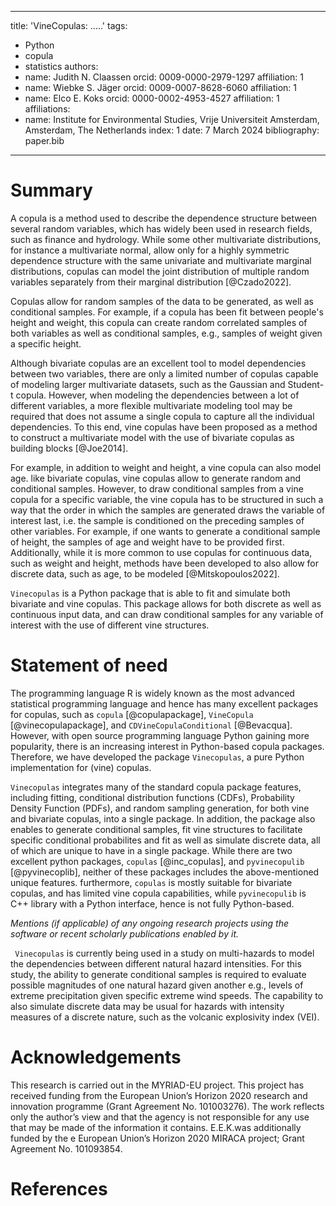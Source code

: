 
---
title: 'VineCopulas: .....'
tags:
  - Python
  - copula
  - statistics
authors:
  - name: Judith N. Claassen
    orcid: 0009-0000-2979-1297
    affiliation: 1
  - name: Wiebke S. Jäger
    orcid: 0009-0007-8628-6060
    affiliation: 1
  - name: Elco E. Koks
    orcid: 0000-0002-4953-4527
    affiliation: 1
affiliations:
 - name: Institute for Environmental Studies, Vrije Universiteit Amsterdam, Amsterdam, The Netherlands
   index: 1
date: 7 March 2024
bibliography: paper.bib
---

# Summary
A copula is a method used to describe the dependence structure between several random variables, which has widely been  used in research fields, such as finance and hydrology. While some other multivariate distributions, for instance a multivariate normal, allow only for a highly symmetric dependence structure with the same univariate and multivariate marginal distributions, copulas can model the joint distribution of multiple random variables separately from their marginal distribution [@Czado2022].

Copulas allow for random samples of the data to be generated, as well as conditional samples. For example, if a copula has been fit between people's height and weight, this copula can create random correlated samples of both variables as well as conditional samples, e.g., samples of weight given a specific height.

Although bivariate copulas are an excellent tool to model dependencies between two variables, there are only a limited number of copulas capable of modeling larger multivariate datasets, such as the Gaussian and Student-t copula. However, when modeling the dependencies between a lot of different variables, a more flexible multivariate modeling tool may be required that does not assume a single copula to capture all the individual dependencies. To this end, vine copulas have been proposed as a method to construct a multivariate model with the use of bivariate copulas as building blocks [@Joe2014]. 

For example, in addition to weight and height, a vine copula can also model age. like bivariate copulas, vine copulas allow to generate random and conditional samples. However, to draw conditional samples from a vine copula for a specific variable, the vine copula has to be structured in such a way that the order in which the samples are generated draws the variable of interest last, i.e. the sample is conditioned on the preceding samples of other variables. For example, if one wants to generate a conditional sample of height, the samples of age and weight have to be provided first.  Additionally, while it is more common to use copulas for continuous data, such as weight and height, methods have been developed to also allow for discrete data, such as age, to be modeled [@Mitskopoulos2022]. 

`Vinecopulas` is a Python package that is able to fit and simulate both bivariate and vine copulas. This package allows for both discrete as well as continuous input data, and can draw conditional samples for any variable of interest with the use of different vine structures.

# Statement of need

The programming language R is widely known as the most advanced statistical programming language and hence has many excellent packages for copulas, such as `copula` [@copulapackage],  `VineCopula` [@vinecopulapackage], and `CDVineCopulaConditional` [@Bevacqua]. However, with open source programming language Python gaining more popularity, there is an increasing interest in Python-based copula packages. Therefore, we have developed the package `Vinecopulas`, a pure Python implementation for (vine) copulas. 

`Vinecopulas` integrates many of the standard copula package features, including fitting, conditional distribution functions (CDFs), Probability Density Function (PDFs), and random sampling generation, for both vine and bivariate copulas, into a single package. In addition, the package also enables to generate conditional samples, fit vine structures to facilitate specific conditional probabilites and fit as well as simulate discrete data, all of which are unique to have in a single package.
While there are two excellent python packages, `copulas` [@inc_copulas], and `pyvinecopulib` [@pyvinecoplib], neither of these packages includes the above-mentioned unique features. furthermore, `copulas` is mostly suitable for bivariate copulas, and has limited vine copula capabilities, while `pyvinecopulib` is C++ library with a Python interface, hence is not fully Python-based. 

_Mentions (if applicable) of any ongoing research projects using the software or recent scholarly publications enabled by it._

` Vinecopulas` is currently being used in a study on multi-hazards to model the dependencies between different natural hazard intensities. For this study, the ability to generate conditional samples is required to evaluate possible magnitudes of one natural hazard given another e.g., levels of extreme precipitation given specific extreme wind speeds. The capability to also simulate discrete data may be usual for hazards with intensity measures of a discrete nature, such as the volcanic explosivity index (VEI).

# Acknowledgements

This research is carried out in the MYRIAD-EU project. This project has received funding from the European Union’s Horizon 2020 research and innovation programme (Grant Agreement No. 101003276). The work reflects only the author’s view and that the agency is not responsible for any use that may be made of the information it contains. E.E.K.was additionally funded by the e European Union’s Horizon 2020 MIRACA project; Grant Agreement No. 101093854.

# References

